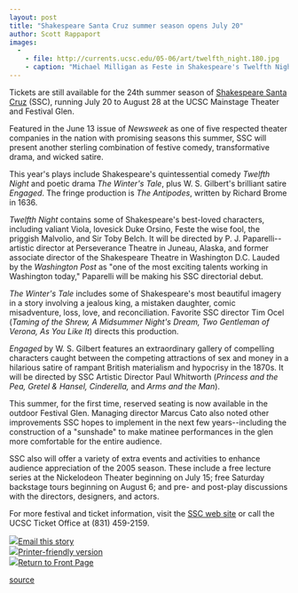 ```yaml
---
layout: post
title: "Shakespeare Santa Cruz summer season opens July 20"
author: Scott Rappaport
images:
  -
    - file: http://currents.ucsc.edu/05-06/art/twelfth_night.180.jpg
    - caption: "Michael Milligan as Feste in Shakespeare's Twelfth Night Photo: Steve DiBartolomeo"
---
```


Tickets are still available for the 24th summer season of [Shakespeare Santa Cruz][1] (SSC), running July 20 to August 28 at the UCSC Mainstage Theater and Festival Glen.

Featured in the June 13 issue of _Newsweek_ as one of five respected theater companies in the nation with promising seasons this summer, SSC will present another sterling combination of festive comedy, transformative drama, and wicked satire.

This year's plays include Shakespeare's quintessential comedy _Twelfth Night_ and poetic drama _The Winter's Tale_, plus W. S. Gilbert's brilliant satire _Engaged_. The fringe production is _The Antipodes_, written by Richard Brome in 1636.

_Twelfth Night_ contains some of Shakespeare's best-loved characters, including valiant Viola, lovesick Duke Orsino, Feste the wise fool, the priggish Malvolio, and Sir Toby Belch. It will be directed by P. J. Paparelli--artistic director at Perseverance Theatre in Juneau, Alaska, and former associate director of the Shakespeare Theatre in Washington D.C. Lauded by the _Washington Post_ as "one of the most exciting talents working in Washington today," Paparelli will be making his SSC directorial debut.

_The Winter's Tale_ includes some of Shakespeare's most beautiful imagery in a story involving a jealous king, a mistaken daughter, comic misadventure, loss, love, and reconciliation. Favorite SSC director Tim Ocel (_Taming of the Shrew, A Midsummer Night's Dream, Two Gentleman of Verona, As You Like It_) directs this production.

_Engaged_ by W. S. Gilbert features an extraordinary gallery of compelling characters caught between the competing attractions of sex and money in a hilarious satire of rampant British materialism and hypocrisy in the 1870s. It will be directed by SSC Artistic Director Paul Whitworth (_Princess and the Pea, Gretel & Hansel, Cinderella,_ and _Arms and the Man_).

This summer, for the first time, reserved seating is now available in the outdoor Festival Glen. Managing director Marcus Cato also noted other improvements SSC hopes to implement in the next few years--including the construction of a "sunshade" to make matinee performances in the glen more comfortable for the entire audience.

SSC also will offer a variety of extra events and activities to enhance audience appreciation of the 2005 season. These include a free lecture series at the Nickelodeon Theater beginning on July 15; free Saturday backstage tours beginning on August 6; and pre- and post-play discussions with the directors, designers, and actors.

For more festival and ticket information, visit the [SSC web site][2] or call the UCSC Ticket Office at (831) 459-2159.

![][3][Email this story][4]  
![][3][Printer-friendly version  
][5]![][3][Return to Front Page][6]

[1]: http://shakespearesantacruz.org/
[2]: http://shakespearesantacruz.org
[3]: ../../images/bulletarrow.gif
[4]: javascript:url();document.f1.submit();
[5]: javascript:popUp();
[6]: http://currents.ucsc.edu/

[source](http://www1.ucsc.edu/currents/05-06/07-11/brief-shakespeare.asp "Permalink to brief-shakespeare")
